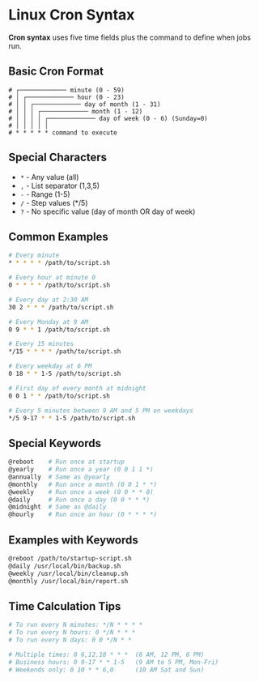 # Linux Cron Syntax

**Cron syntax** uses five time fields plus the command to define when jobs run.

## Basic Cron Format

```
# ┌───────────── minute (0 - 59)
# │ ┌───────────── hour (0 - 23)
# │ │ ┌───────────── day of month (1 - 31)
# │ │ │ ┌───────────── month (1 - 12)
# │ │ │ │ ┌───────────── day of week (0 - 6) (Sunday=0)
# │ │ │ │ │
# * * * * * command to execute
```

## Special Characters

- `*` - Any value (all)
- `,` - List separator (1,3,5)
- `-` - Range (1-5)
- `/` - Step values (*/5)
- `?` - No specific value (day of month OR day of week)

## Common Examples

```bash
# Every minute
* * * * * /path/to/script.sh

# Every hour at minute 0
0 * * * * /path/to/script.sh

# Every day at 2:30 AM
30 2 * * * /path/to/script.sh

# Every Monday at 9 AM
0 9 * * 1 /path/to/script.sh

# Every 15 minutes
*/15 * * * * /path/to/script.sh

# Every weekday at 6 PM
0 18 * * 1-5 /path/to/script.sh

# First day of every month at midnight
0 0 1 * * /path/to/script.sh

# Every 5 minutes between 9 AM and 5 PM on weekdays
*/5 9-17 * * 1-5 /path/to/script.sh
```

## Special Keywords

```bash
@reboot    # Run once at startup
@yearly    # Run once a year (0 0 1 1 *)
@annually  # Same as @yearly
@monthly   # Run once a month (0 0 1 * *)
@weekly    # Run once a week (0 0 * * 0)
@daily     # Run once a day (0 0 * * *)
@midnight  # Same as @daily
@hourly    # Run once an hour (0 * * * *)
```

## Examples with Keywords

```bash
@reboot /path/to/startup-script.sh
@daily /usr/local/bin/backup.sh
@weekly /usr/local/bin/cleanup.sh
@monthly /usr/local/bin/report.sh
```

## Time Calculation Tips

```bash
# To run every N minutes: */N * * * *
# To run every N hours: 0 */N * * *
# To run every N days: 0 0 */N * *

# Multiple times: 0 6,12,18 * * *  (6 AM, 12 PM, 6 PM)
# Business hours: 0 9-17 * * 1-5   (9 AM to 5 PM, Mon-Fri)
# Weekends only: 0 10 * * 6,0      (10 AM Sat and Sun)
```